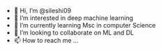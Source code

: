 - 👋 Hi, I’m @sileshi09
- 👀 I’m interested in deep machine learning
- 🌱 I’m currently learning Msc in computer Science
- 💞️ I’m looking to collaborate on ML and DL
- 📫 How to reach me ...

<!---
sileshi09/sileshi09 is a ✨ special ✨ repository because its `README.md` (this file) appears on your GitHub profile.
You can click the Preview link to take a look at your changes.
--->
